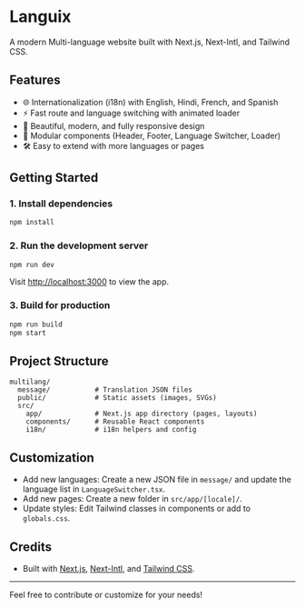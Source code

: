# Languix

A modern Multi-language website built with Next.js, Next-Intl, and Tailwind CSS.

## Features
- 🌐 Internationalization (i18n) with English, Hindi, French, and Spanish
- ⚡ Fast route and language switching with animated loader
- 🎨 Beautiful, modern, and fully responsive design
- 🧩 Modular components (Header, Footer, Language Switcher, Loader)
- 🛠️ Easy to extend with more languages or pages

## Getting Started

### 1. Install dependencies
```bash
npm install
```

### 2. Run the development server
```bash
npm run dev
```
Visit [http://localhost:3000](http://localhost:3000) to view the app.

### 3. Build for production
```bash
npm run build
npm start
```

## Project Structure
```
multilang/
  message/           # Translation JSON files
  public/            # Static assets (images, SVGs)
  src/
    app/             # Next.js app directory (pages, layouts)
    components/      # Reusable React components
    i18n/            # i18n helpers and config
```

## Customization
- Add new languages: Create a new JSON file in `message/` and update the language list in `LanguageSwitcher.tsx`.
- Add new pages: Create a new folder in `src/app/[locale]/`.
- Update styles: Edit Tailwind classes in components or add to `globals.css`.

## Credits
- Built with [Next.js](https://nextjs.org/), [Next-Intl](https://next-intl.dev/), and [Tailwind CSS](https://tailwindcss.com/).

---

Feel free to contribute or customize for your needs!
